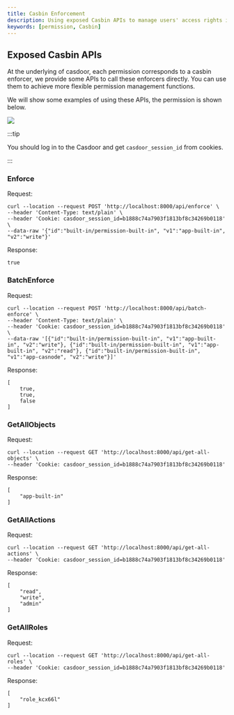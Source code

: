 ```yaml
---
title: Casbin Enforcement
description: Using exposed Casbin APIs to manage users' access rights in organization
keywords: [permission, Casbin]
---
```


## Exposed Casbin APIs

At the underlying of casdoor, each permission corresponds to a casbin enforcer, we provide some APIs to call these enforcers directly. You can use them to achieve more flexible permission management functions.

We will show some examples of using these APIs, the permission is shown below.

![](/img/permission_edit.png)

:::tip

You should log in to the Casdoor and get `casdoor_session_id` from cookies.

:::

### Enforce

Request:

```shell
curl --location --request POST 'http://localhost:8000/api/enforce' \
--header 'Content-Type: text/plain' \
--header 'Cookie: casdoor_session_id=b1888c74a7903f1813bf8c34269b0118' \
--data-raw '{"id":"built-in/permission-built-in", "v1":"app-built-in", "v2":"write"}'
```

Response:

```
true
```

### BatchEnforce

Request:

```shell
curl --location --request POST 'http://localhost:8000/api/batch-enforce' \
--header 'Content-Type: text/plain' \
--header 'Cookie: casdoor_session_id=b1888c74a7903f1813bf8c34269b0118' \
--data-raw '[{"id":"built-in/permission-built-in", "v1":"app-built-in", "v2":"write"}, {"id":"built-in/permission-built-in", "v1":"app-built-in", "v2":"read"}, {"id":"built-in/permission-built-in", "v1":"app-casnode", "v2":"write"}]'
```

Response:

```
[
    true,
    true,
    false
]
```

### GetAllObjects

Request:

```shell
curl --location --request GET 'http://localhost:8000/api/get-all-objects' \
--header 'Cookie: casdoor_session_id=b1888c74a7903f1813bf8c34269b0118'
```

Response:

```
[
    "app-built-in"
]
```

### GetAllActions

Request:

```shell
curl --location --request GET 'http://localhost:8000/api/get-all-actions' \
--header 'Cookie: casdoor_session_id=b1888c74a7903f1813bf8c34269b0118'
```

Response:

```
[
    "read",
    "write",
    "admin"
]
```

### GetAllRoles

Request: 

```shell
curl --location --request GET 'http://localhost:8000/api/get-all-roles' \
--header 'Cookie: casdoor_session_id=b1888c74a7903f1813bf8c34269b0118'
```

Response:

```
[
    "role_kcx66l"
]
```
